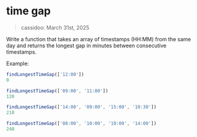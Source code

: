 # time gap

> cassidoo: March 31st, 2025

Write a function that takes an array of timestamps (HH:MM) from the same day and returns the longest gap in minutes between consecutive timestamps.

Example:

```javascript
findLongestTimeGap(['12:00'])
0

findLongestTimeGap(['09:00', '11:00'])
120

findLongestTimeGap(['14:00', '09:00', '15:00', '10:30'])
210

findLongestTimeGap(['08:00', '10:00', '10:00', '14:00'])
240
```
